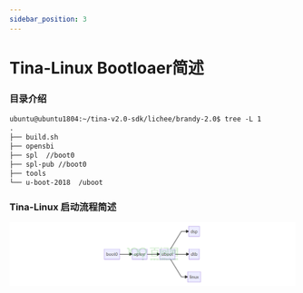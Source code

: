 ```yaml
---
sidebar_position: 3
---
```

# Tina-Linux Bootloaer简述

### 目录介绍

``` shell
ubuntu@ubuntu1804:~/tina-v2.0-sdk/lichee/brandy-2.0$ tree -L 1
.
├── build.sh
├── opensbi
├── spl  //boot0
├── spl-pub //boot0
├── tools
└── u-boot-2018  /uboot
```

### Tina-Linux 启动流程简述

![image-20240711160932399](images/image-20240711160932399.png)


